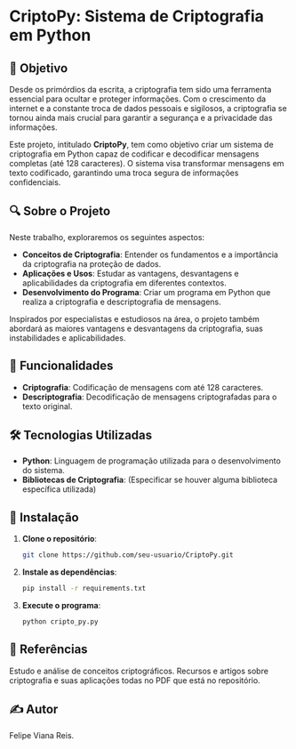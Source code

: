 # CriptoPy: Sistema de Criptografia em Python

## 📜 Objetivo

Desde os primórdios da escrita, a criptografia tem sido uma ferramenta essencial para ocultar e proteger informações. Com o crescimento da internet e a constante troca de dados pessoais e sigilosos, a criptografia se tornou ainda mais crucial para garantir a segurança e a privacidade das informações.

Este projeto, intitulado **CriptoPy**, tem como objetivo criar um sistema de criptografia em Python capaz de codificar e decodificar mensagens completas (até 128 caracteres). O sistema visa transformar mensagens em texto codificado, garantindo uma troca segura de informações confidenciais.

## 🔍 Sobre o Projeto

Neste trabalho, exploraremos os seguintes aspectos:

- **Conceitos de Criptografia**: Entender os fundamentos e a importância da criptografia na proteção de dados.
- **Aplicações e Usos**: Estudar as vantagens, desvantagens e aplicabilidades da criptografia em diferentes contextos.
- **Desenvolvimento do Programa**: Criar um programa em Python que realiza a criptografia e descriptografia de mensagens.

Inspirados por especialistas e estudiosos na área, o projeto também abordará as maiores vantagens e desvantagens da criptografia, suas instabilidades e aplicabilidades.

## 🚀 Funcionalidades

- **Criptografia**: Codificação de mensagens com até 128 caracteres.
- **Descriptografia**: Decodificação de mensagens criptografadas para o texto original.

## 🛠️ Tecnologias Utilizadas

- **Python**: Linguagem de programação utilizada para o desenvolvimento do sistema.
- **Bibliotecas de Criptografia**: (Especificar se houver alguma biblioteca específica utilizada)

## 📂 Instalação

1. **Clone o repositório**:
    ```bash
    git clone https://github.com/seu-usuario/CriptoPy.git
    ```
2. **Instale as dependências**:
    ```bash
    pip install -r requirements.txt
    ```
3. **Execute o programa**:
    ```bash
    python cripto_py.py
    ```
    
## 📝 Referências
Estudo e análise de conceitos criptográficos.
Recursos e artigos sobre criptografia e suas aplicações todas no PDF que está no repositório.

## ✍️ Autor
Felipe Viana Reis.
